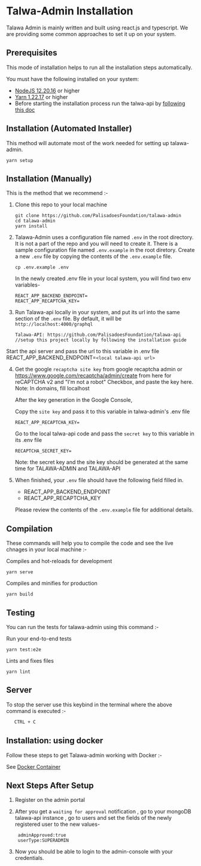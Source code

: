 # Talwa-Admin Installation

Talawa Admin is mainly written and built using react.js and typescript. We are providing some common approaches to set it up on your system.

## Prerequisites

This mode of installation helps to run all the installation steps automatically.

You must have the following installed on your system:

- [NodeJS 12.20.16](https://www.nodejs.org) or higher
- [Yarn 1.22.17](https://yarnpkg.com/) or higher
- Before starting the installation process run the talwa-api by [following this doc](https://github.com/PalisadoesFoundation/talawa-api/blob/develop/INSTALLATION.md)

## Installation (Automated Installer)
This method will automate most of the work needed for setting up talawa-admin.

```
yarn setup
```

## Installation (Manually)
This is the method that we recommend :-

1.  Clone this repo to your local machine

        git clone https://github.com/PalisadoesFoundation/talawa-admin
        cd talawa-admin
        yarn install

2.  Talawa-Admin uses a configuration file named `.env` in the root directory. It is not a part of the repo and you will need to create it. There is a sample configuration file named `.env.example` in the root diretory. Create a new `.env` file by copying the contents of the `.env.example` file.
        
        cp .env.example .env
     In the newly created .env file in your local system, you will find two env variables-

        REACT_APP_BACKEND_ENDPOINT=
        REACT_APP_RECAPTCHA_KEY=
      
3.  Run Talawa-api locally in your system, and put its url into the same section of the `.env` file. By default, it will be `http://localhost:4000/graphql`

        Talawa-API: https://github.com/PalisadoesFoundation/talawa-api //setup this project locally by following the installation guide 
 Start the api server and pass the url to this variable in .env file 
    REACT_APP_BACKEND_ENDPOINT=`<local talawa-api url>`

4.  Get the google `recaptcha site key` from google recaptcha admin or https://www.google.com/recaptcha/admin/create from here for reCAPTCHA v2 and "I'm not a robot" Checkbox, and paste the key here.
    Note: In domains, fill localhost
    
    After the key generation in the Google Console,
    
    Copy the `site key` and pass it to this variable in talwa-admin's .env file
    
        REACT_APP_RECAPTCHA_KEY=
    
    Go to the local talwa-api code and pass the `secret key` to this variable in its .env file
    
        RECAPTCHA_SECRET_KEY=

    Note: the secret key and the site key should be generated at the same time for TALAWA-ADMIN and TALAWA-API
    
        

5.  When finished, your `.env` file should have the following field filled in.

    - REACT_APP_BACKEND_ENDPOINT
    - REACT_APP_RECAPTCHA_KEY

    Please review the contents of the `.env.example` file for additional details.
    
## Compilation
These commands will help you to compile the code and see the live chnages in your local machine :-

Compiles and hot-reloads for development

```
yarn serve
```

Compiles and minifies for production

```
yarn build
```
## Testing

You can run the tests for talawa-admin using this command :-

Run your end-to-end tests

```
yarn test:e2e
```

Lints and fixes files

```
yarn lint
```
## Server

To stop the server use this keybind in the terminal where the above command is executed :-

```sh
   CTRL + C
```
## Installation: using docker
Follow these steps to get Talawa-admin working with Docker :-

See [Docker Container](Docker_Container/README.md)
## Next Steps After Setup
1. Register on the admin portal 
2. After you get a `waiting for approval` notification , go to your mongoDB talawa-api instance , go to users and set the fields of the newly registered user to the new values-
        
        adminApproved:true
        userType:SUPERADMIN
3. Now you should be able to login to the admin-console with your credentials.
